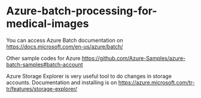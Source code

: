 # Azure-batch-processing-for-medical-images

You can access Azure Batch documentation on https://docs.microsoft.com/en-us/azure/batch/ 

Other sample codes for Azure https://github.com/Azure-Samples/azure-batch-samples#batch-account

Azure Storage Explorer is very useful tool to do changes in storage accounts. Documentation and installing is on https://azure.microsoft.com/tr-tr/features/storage-explorer/
